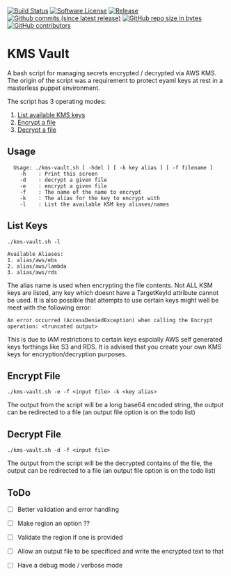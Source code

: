 [![Build Status](https://img.shields.io/travis/AntiPhotonltd/kms-vault/master.svg)](https://travis-ci.org/AntiPhotonltd/kms-vault)
[![Software License](https://img.shields.io/badge/license-MIT-blue.svg)](LICENSE.md)
[![Release](https://img.shields.io/github/release/AntiPhotonltd/kms-vault.svg)](https://github.com/AntiPhotonltd/kms-vault/releases/latest)
[![Github commits (since latest release)](https://img.shields.io/github/commits-since/AntiPhotonltd/kms-vaule/latest.svg)](https://github.com/AntiPhotonltd/kms-vault/commits)
[![GitHub repo size in bytes](https://img.shields.io/github/repo-size/AntiPhotonltd/kms-vault.svg)](https://github.com/AntiPhotonltd/kms-vault)
[![GitHub contributors](https://img.shields.io/github/contributors/AntiPhotonltd/kms-vault.svg)](https://github.com/AntiPhotonltd/kms-vault)

KMS Vault
=========

A bash script for managing secrets encrypted / decrypted via AWS KMS. The origin of the script was a requirement to protect eyaml keys at rest in a masterless puppet environment.

The script has 3 operating modes:

1. [List available KMS keys](#list-keys)
2. [Encrypt a file](#encrypt-file)
3. [Decrypt a file](#decrypt-file)

## Usage

```
  Usage: ./kms-vault.sh [ -hdel ] [ -k key alias ] [ -f filename ]
    -h    : Print this screen
    -d    : decrypt a given file
    -e    : encrypt a given file
    -f    : The name of the name to encrypt
    -k    : The alias for the key to encrypt with
    -l    : List the available KSM key aliases/names
```

<a name="list-keys"></a>
## List Keys

```
./kms-vault.sh -l

Available Aliases:
1. alias/aws/ebs
2. alias/aws/lambda
3. alias/aws/rds

```

The alias name is used when encrypting the file contents. Not ALL KSM keys are listed, any key which doesnt have a TargetKeyId attribute cannot be used.
It is also possible that attempts to use certain keys might well be meet with the following error:

```
An error occurred (AccessDeniedException) when calling the Encrypt operation: <truncated output>
```

This is due to IAM restrictions to certain keys espcially AWS self generated keys forthings like S3 and RDS. It is advised that you create your own KMS keys for encryption/decryption purposes.

<a name="encrypt-file"></a>

## Encrypt File

```
./kms-vault.sh -e -f <input file> -k <key alias>
```

The output from the script will be a long base64 encoded string, the output can be redirected to a file (an output file option is on the todo list)

<a name="decrypt-file"></a>

## Decrypt File

```
./kms-vault.sh -d -f <input file>
```

The output from the script will be the decrypted contains of the file, the output can be redirected to a file (an output file option is on the todo list)


## ToDo

- [ ] Better validation and error handling
- [ ] Make region an option ??
- [ ] Validate the region if one is provided
- [ ] Allow an output file to be specificed and write the encrypted text to that
- [ ] Have a debug mode / verbose mode

